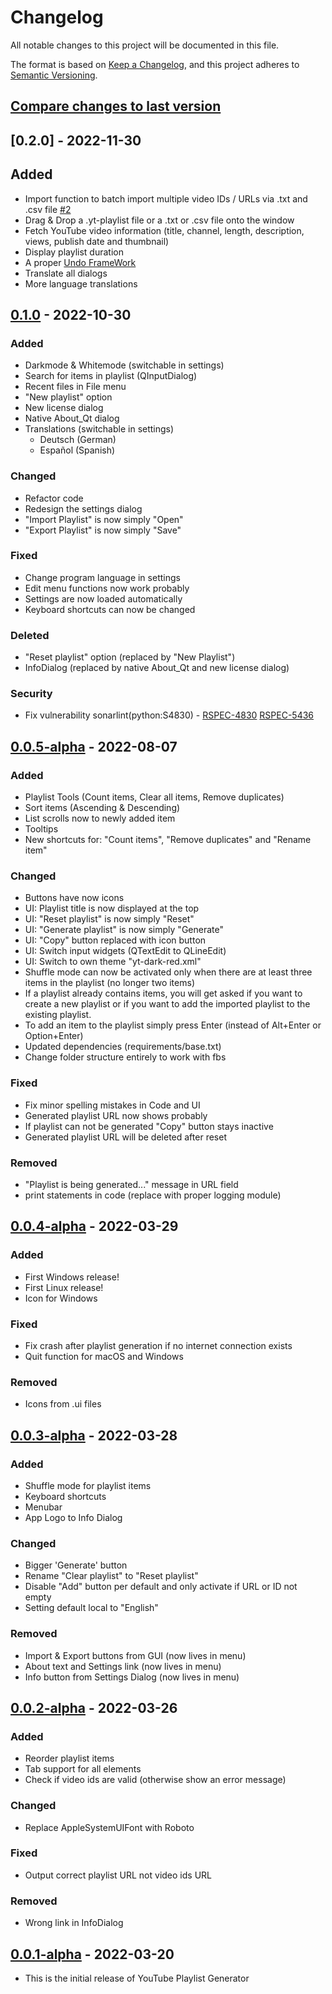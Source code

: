 # Changelog

All notable changes to this project will be documented in this file.

The format is based on [Keep a Changelog](https://keepachangelog.com/en/1.0.0/),
and this project adheres to [Semantic Versioning](https://semver.org/spec/v2.0.0.html).

## [Compare changes to last version]

## [0.2.0] - 2022-11-30

## Added

- Import function to batch import multiple video IDs / URLs via .txt and .csv file [#2](https://github.com/christianhofmanncodes/youtube-playlist-generator/issues/2)
- Drag & Drop a .yt-playlist file or a .txt or .csv file onto the window
- Fetch YouTube video information (title, channel, length, description, views, publish date and thumbnail)
- Display playlist duration
- A proper [Undo FrameWork](https://doc.qt.io/qtforpython/overviews/qtwidgets-tools-undoframework-example.html)
- Translate all dialogs
- More language translations

## [0.1.0] - 2022-10-30

### Added

- Darkmode & Whitemode (switchable in settings)
- Search for items in playlist (QInputDialog)
- Recent files in File menu
- "New playlist" option
- New license dialog
- Native About_Qt dialog
- Translations (switchable in settings)
  - Deutsch (German)
  - Español (Spanish)

### Changed

- Refactor code
- Redesign the settings dialog
- "Import Playlist" is now simply "Open"
- "Export Playlist" is now simply "Save"

### Fixed

- Change program language in settings
- Edit menu functions now work probably
- Settings are now loaded automatically
- Keyboard shortcuts can now be changed

### Deleted

- "Reset playlist" option (replaced by "New Playlist")
- InfoDialog (replaced by native About_Qt and new license dialog)

### Security

- Fix vulnerability sonarlint(python:S4830) - [RSPEC-4830](https://sonarsource.atlassian.net/browse/RSPEC-4830) [RSPEC-5436](https://sonarsource.atlassian.net/browse/RSPEC-5436)

## [0.0.5-alpha] - 2022-08-07

### Added

- Playlist Tools (Count items, Clear all items, Remove duplicates)
- Sort items (Ascending & Descending)
- List scrolls now to newly added item
- Tooltips
- New shortcuts for: "Count items", "Remove duplicates" and "Rename item"

### Changed

- Buttons have now icons
- UI: Playlist title is now displayed at the top
- UI: "Reset playlist" is now simply "Reset"
- UI: "Generate playlist" is now simply "Generate"
- UI: "Copy" button replaced with icon button
- UI: Switch input widgets (QTextEdit to QLineEdit)
- UI: Switch to own theme "yt-dark-red.xml"
- Shuffle mode can now be activated only when there are at least three items in the playlist (no longer two items)
- If a playlist already contains items, you will get asked if you want to create a new playlist or if you want to add the imported playlist to the existing playlist.
- To add an item to the playlist simply press Enter (instead of Alt+Enter or Option+Enter)
- Updated dependencies (requirements/base.txt)
- Change folder structure entirely to work with fbs

### Fixed

- Fix minor spelling mistakes in Code and UI
- Generated playlist URL now shows probably
- If playlist can not be generated "Copy" button stays inactive
- Generated playlist URL will be deleted after reset

### Removed

- "Playlist is being generated..." message in URL field
- print statements in code (replace with proper logging module)

## [0.0.4-alpha] - 2022-03-29

### Added

- First Windows release!
- First Linux release!
- Icon for Windows

### Fixed

- Fix crash after playlist generation if no internet connection exists
- Quit function for macOS and Windows

### Removed

- Icons from .ui files

## [0.0.3-alpha] - 2022-03-28

### Added

- Shuffle mode for playlist items
- Keyboard shortcuts
- Menubar
- App Logo to Info Dialog

### Changed

- Bigger 'Generate' button
- Rename "Clear playlist" to "Reset playlist"
- Disable "Add" button per default and only activate if URL or ID not empty
- Setting default local to "English"

### Removed

- Import & Export buttons from GUI (now lives in menu)
- About text and Settings link (now lives in menu)
- Info button from Settings Dialog (now lives in menu)

## [0.0.2-alpha] - 2022-03-26

### Added

- Reorder playlist items
- Tab support for all elements
- Check if video ids are valid (otherwise show an error message)

### Changed

- Replace AppleSystemUIFont with Roboto

### Fixed

- Output correct playlist URL not video ids URL

### Removed

- Wrong link in InfoDialog

## [0.0.1-alpha] - 2022-03-20

- This is the initial release of YouTube Playlist Generator

[Compare changes to last version]: https://github.com/christianhofmanncodes/youtube-playlist-generator/compare/v0.0.5-alpha...v0.1.0
[0.1.0]: https://github.com/christianhofmanncodes/youtube-playlist-generator/releases/tag/v0.1.0
[0.0.5-alpha]: https://github.com/christianhofmanncodes/youtube-playlist-generator/releases/tag/v0.0.5-alpha
[0.0.4-alpha]: https://github.com/christianhofmanncodes/youtube-playlist-generator/releases/tag/v0.0.4-alpha
[0.0.3-alpha]: https://github.com/christianhofmanncodes/youtube-playlist-generator/releases/tag/v0.0.3-alpha
[0.0.2-alpha]: https://github.com/christianhofmanncodes/youtube-playlist-generator/releases/tag/v0.0.2-alpha
[0.0.1-alpha]: https://github.com/christianhofmanncodes/youtube-playlist-generator/releases/tag/v0.0.1-alpha
